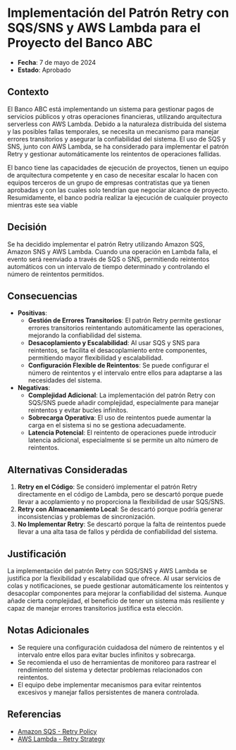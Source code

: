 # Implementación del Patrón Retry con SQS/SNS y AWS Lambda para el Proyecto del Banco ABC

- **Fecha**: 7 de mayo de 2024
- **Estado**: Aprobado

## Contexto
El Banco ABC está implementando un sistema para gestionar pagos de servicios públicos y otras operaciones financieras, utilizando arquitectura serverless con AWS Lambda. Debido a la naturaleza distribuida del sistema y las posibles fallas temporales, se necesita un mecanismo para manejar errores transitorios y asegurar la confiabilidad del sistema. El uso de SQS y SNS, junto con AWS Lambda, se ha considerado para implementar el patrón Retry y gestionar automáticamente los reintentos de operaciones fallidas.

El banco tiene las capacidades de ejecución de proyectos, tienen un equipo de arquitectura competente y en caso de necesitar escalar lo hacen con equipos terceros de un grupo de empresas contratistas que ya tienen aprobadas y con las cuales solo tendrían que negociar alcance de proyecto. Resumidamente, el banco podría realizar la ejecución de cualquier proyecto mientras este sea viable
## Decisión
Se ha decidido implementar el patrón Retry utilizando Amazon SQS, Amazon SNS y AWS Lambda. Cuando una operación en Lambda falla, el evento será reenviado a través de SQS o SNS, permitiendo reintentos automáticos con un intervalo de tiempo determinado y controlando el número de reintentos permitidos.

## Consecuencias
- **Positivas**:
    - **Gestión de Errores Transitorios**: El patrón Retry permite gestionar errores transitorios reintentando automáticamente las operaciones, mejorando la confiabilidad del sistema.
    - **Desacoplamiento y Escalabilidad**: Al usar SQS y SNS para reintentos, se facilita el desacoplamiento entre componentes, permitiendo mayor flexibilidad y escalabilidad.
    - **Configuración Flexible de Reintentos**: Se puede configurar el número de reintentos y el intervalo entre ellos para adaptarse a las necesidades del sistema.
- **Negativas**:
    - **Complejidad Adicional**: La implementación del patrón Retry con SQS/SNS puede añadir complejidad, especialmente para manejar reintentos y evitar bucles infinitos.
    - **Sobrecarga Operativa**: El uso de reintentos puede aumentar la carga en el sistema si no se gestiona adecuadamente.
    - **Latencia Potencial**: El reintento de operaciones puede introducir latencia adicional, especialmente si se permite un alto número de reintentos.

## Alternativas Consideradas
1. **Retry en el Código**: Se consideró implementar el patrón Retry directamente en el código de Lambda, pero se descartó porque puede llevar a acoplamiento y no proporciona la flexibilidad de usar SQS/SNS.
2. **Retry con Almacenamiento Local**: Se descartó porque podría generar inconsistencias y problemas de sincronización.
3. **No Implementar Retry**: Se descartó porque la falta de reintentos puede llevar a una alta tasa de fallos y pérdida de confiabilidad del sistema.

## Justificación
La implementación del patrón Retry con SQS/SNS y AWS Lambda se justifica por la flexibilidad y escalabilidad que ofrece. Al usar servicios de colas y notificaciones, se puede gestionar automáticamente los reintentos y desacoplar componentes para mejorar la confiabilidad del sistema. Aunque añade cierta complejidad, el beneficio de tener un sistema más resiliente y capaz de manejar errores transitorios justifica esta elección.

## Notas Adicionales
- Se requiere una configuración cuidadosa del número de reintentos y el intervalo entre ellos para evitar bucles infinitos y sobrecarga.
- Se recomienda el uso de herramientas de monitoreo para rastrear el rendimiento del sistema y detectar problemas relacionados con reintentos.
- El equipo debe implementar mecanismos para evitar reintentos excesivos y manejar fallos persistentes de manera controlada.

## Referencias
- [Amazon SQS - Retry Policy](https://docs.aws.amazon.com/AWSSimpleQueueService/latest/SQSDeveloperGuide/sqs-retry-policy.html)
- [AWS Lambda - Retry Strategy](https://docs.aws.amazon.com/lambda/latest/dg/retries-on-errors.html)